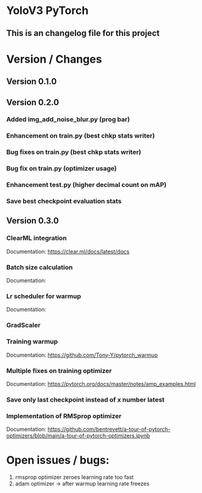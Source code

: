 # YoloV3 PyTorch

## This is an changelog file for this project


# Version / Changes

## Version 0.1.0

## Version 0.2.0

### Added img_add_noise_blur.py (prog bar)
### Enhancement on train.py (best chkp stats writer)
### Bug fixes on train.py (best chkp stats writer)
### Bug fix on train.py (optimizer usage) 
### Enhancement test.py (higher decimal count on mAP)
### Save best checkpoint evaluation stats


## Version 0.3.0

### ClearML integration
Documentation: https://clear.ml/docs/latest/docs

### Batch size calculation
Documentation: 

### Lr scheduler for warmup
Documentation: 

### GradScaler

### Training warmup
Documentation: https://github.com/Tony-Y/pytorch_warmup

### Multiple fixes on training optimizer
Documentation: https://pytorch.org/docs/master/notes/amp_examples.html

### Save only last checkpoint instead of x number latest

### Implementation of RMSprop optimizer
Documentation: https://github.com/bentrevett/a-tour-of-pytorch-optimizers/blob/main/a-tour-of-pytorch-optimizers.ipynb

# Open issues / bugs:
1. rmsprop optimizer zeroes learning rate too fast
2. adam optimizer -> after warmup learning rate freezes 